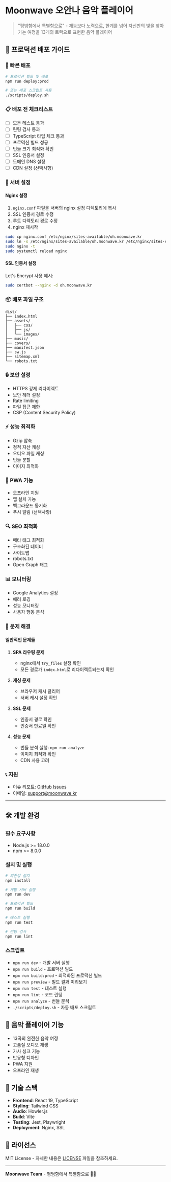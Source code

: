 # Moonwave 오안나 음악 플레이어

> "평범함에서 특별함으로" - 재능보다 노력으로, 한계를 넘어 자신만의 빛을 찾아가는 여정을 13개의 트랙으로 표현한 음악 플레이어

## 🌟 프로덕션 배포 가이드

### 🚀 빠른 배포

```bash
# 프로덕션 빌드 및 배포
npm run deploy:prod

# 또는 배포 스크립트 사용
./scripts/deploy.sh
```

### 📋 배포 전 체크리스트

- [ ] 모든 테스트 통과
- [ ] 린팅 검사 통과
- [ ] TypeScript 타입 체크 통과
- [ ] 프로덕션 빌드 성공
- [ ] 번들 크기 최적화 확인
- [ ] SSL 인증서 설정
- [ ] 도메인 DNS 설정
- [ ] CDN 설정 (선택사항)

### 🔧 서버 설정

#### Nginx 설정

1. `nginx.conf` 파일을 서버의 nginx 설정 디렉토리에 복사
2. SSL 인증서 경로 수정
3. 루트 디렉토리 경로 수정
4. nginx 재시작

```bash
sudo cp nginx.conf /etc/nginx/sites-available/oh.moonwave.kr
sudo ln -s /etc/nginx/sites-available/oh.moonwave.kr /etc/nginx/sites-enabled/
sudo nginx -t
sudo systemctl reload nginx
```

#### SSL 인증서 설정

Let's Encrypt 사용 예시:

```bash
sudo certbot --nginx -d oh.moonwave.kr
```

### 📦 배포 파일 구조

```
dist/
├── index.html
├── assets/
│   ├── css/
│   ├── js/
│   └── images/
├── music/
├── covers/
├── manifest.json
├── sw.js
├── sitemap.xml
└── robots.txt
```

### 🔒 보안 설정

- HTTPS 강제 리다이렉트
- 보안 헤더 설정
- Rate limiting
- 파일 접근 제한
- CSP (Content Security Policy)

### ⚡ 성능 최적화

- Gzip 압축
- 정적 자산 캐싱
- 오디오 파일 캐싱
- 번들 분할
- 이미지 최적화

### 📱 PWA 기능

- 오프라인 지원
- 앱 설치 가능
- 백그라운드 동기화
- 푸시 알림 (선택사항)

### 🔍 SEO 최적화

- 메타 태그 최적화
- 구조화된 데이터
- 사이트맵
- robots.txt
- Open Graph 태그

### 📊 모니터링

- Google Analytics 설정
- 에러 로깅
- 성능 모니터링
- 사용자 행동 분석

### 🚨 문제 해결

#### 일반적인 문제들

1. **SPA 라우팅 문제**
   - nginx에서 `try_files` 설정 확인
   - 모든 경로가 `index.html`로 리다이렉트되는지 확인

2. **캐싱 문제**
   - 브라우저 캐시 클리어
   - 서버 캐시 설정 확인

3. **SSL 문제**
   - 인증서 경로 확인
   - 인증서 만료일 확인

4. **성능 문제**
   - 번들 분석 실행: `npm run analyze`
   - 이미지 최적화 확인
   - CDN 사용 고려

### 📞 지원

- 이슈 리포트: [GitHub Issues](https://github.com/hersouls/Oh_v1.0/issues)
- 이메일: support@moonwave.kr

---

## 🛠️ 개발 환경

### 필수 요구사항

- Node.js >= 18.0.0
- npm >= 8.0.0

### 설치 및 실행

```bash
# 의존성 설치
npm install

# 개발 서버 실행
npm run dev

# 프로덕션 빌드
npm run build

# 테스트 실행
npm run test

# 린팅 검사
npm run lint
```

### 스크립트

- `npm run dev` - 개발 서버 실행
- `npm run build` - 프로덕션 빌드
- `npm run build:prod` - 최적화된 프로덕션 빌드
- `npm run preview` - 빌드 결과 미리보기
- `npm run test` - 테스트 실행
- `npm run lint` - 코드 린팅
- `npm run analyze` - 번들 분석
- `./scripts/deploy.sh` - 자동 배포 스크립트

## 🎵 음악 플레이어 기능

- 13곡의 완전한 음악 여정
- 고품질 오디오 재생
- 가사 싱크 기능
- 반응형 디자인
- PWA 지원
- 오프라인 재생

## 🎨 기술 스택

- **Frontend**: React 19, TypeScript
- **Styling**: Tailwind CSS
- **Audio**: Howler.js
- **Build**: Vite
- **Testing**: Jest, Playwright
- **Deployment**: Nginx, SSL

## 📄 라이선스

MIT License - 자세한 내용은 [LICENSE](LICENSE) 파일을 참조하세요.

---

**Moonwave Team** - 평범함에서 특별함으로 🌙✨
